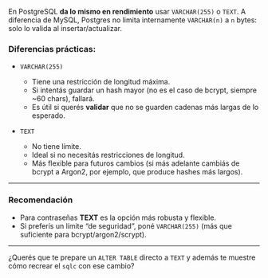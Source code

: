 En PostgreSQL **da lo mismo en rendimiento** usar `VARCHAR(255)` o `TEXT`. A diferencia de MySQL, Postgres no limita internamente `VARCHAR(n)` a `n` bytes: solo lo valida al insertar/actualizar.

### Diferencias prácticas:

- `VARCHAR(255)`

  - Tiene una restricción de longitud máxima.
  - Si intentás guardar un hash mayor (no es el caso de bcrypt, siempre \~60 chars), fallará.
  - Es útil si querés **validar** que no se guarden cadenas más largas de lo esperado.

- `TEXT`

  - No tiene límite.
  - Ideal si no necesitás restricciones de longitud.
  - Más flexible para futuros cambios (si más adelante cambiás de bcrypt a Argon2, por ejemplo, que produce hashes más largos).

---

### Recomendación

- Para contraseñas **TEXT** es la opción más robusta y flexible.
- Si preferís un límite “de seguridad”, poné `VARCHAR(255)` (más que suficiente para bcrypt/argon2/scrypt).

---

¿Querés que te prepare un `ALTER TABLE` directo a `TEXT` y además te muestre cómo recrear el `sqlc` con ese cambio?
